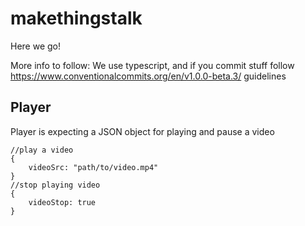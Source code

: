 # makethingstalk

Here we go!

More info to follow:
We use typescript, and if you commit stuff follow https://www.conventionalcommits.org/en/v1.0.0-beta.3/ guidelines

## Player

Player is expecting a JSON object for playing and pause a video

```
//play a video
{
    videoSrc: "path/to/video.mp4"
}
//stop playing video
{
    videoStop: true
}
```
